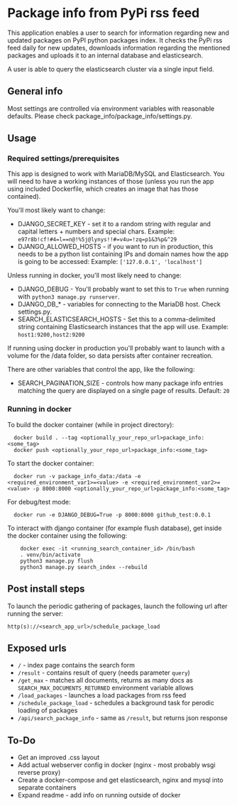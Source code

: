 # Package info from PyPi rss feed

This application enables a user to search for information regarding new and updated packages on PyPI python packages index.
It checks the PyPi rss feed daily for new updates, downloads information regarding the mentioned packages and uploads it to an internal database and elasticsearch.

A user is able to query the elasticsearch cluster via a single input field.

## General info

Most settings are controlled via environment variables with reasonable defaults.
Please check package_info/package_info/settings.py.

## Usage

### Required settings/prerequisites

This app is designed to work with MariaDB/MySQL and Elasticsearch.
You will need to have a working instances of those (unless you run the app using included Dockerfile, which creates an image that has those contained).

You'll most likely want to change:
- DJANGO_SECRET_KEY - set it to a random string with regular and capital letters + numbers and special chars. Example: `e97r8b!cf!#4=l==n@!%5j@lynys!!#=v4u=!zq=p1&3%p&^29`
- DJANGO_ALLOWED_HOSTS - if you want to run in production, this needs to be a python list containing IPs and domain names how the app is going to be accessed: Example: `['127.0.0.1', 'localhost']`

Unless running in docker, you'll most likely need to change:
- DJANGO_DEBUG - You'll probably want to set this to `True` when running with `python3 manage.py runserver`.
- DJANGO_DB_* - variables for connecting to the MariaDB host. Check settings.py.
- SEARCH_ELASTICSEARCH_HOSTS - Set this to a comma-delimited string containing Elasticsearch instances that the app will use. Example: `host1:9200,host2:9200`

If running using docker in production you'll probably want to launch with a volume for the /data folder, so data persists after container recreation.

There are other variables that control the app, like the following:
- SEARCH_PAGINATION_SIZE - controls how many package info entries matching the query are displayed on a single page of results. Default: `20`

### Running in docker

To build the docker container (while in project directory):
```
  docker build . --tag <optionally_your_repo_url>package_info:<some_tag>
  docker push <optionally_your_repo_url>package_info:<some_tag>
```
To start the docker container:
```
  docker run -v package_info_data:/data -e <required_environment_var1>=<value> -e <required_environment_var2>=<value> -p 8000:8000 <optionally_your_repo_url>package_info:<some_tag>
```
For debug/test mode:
```
  docker run -e DJANGO_DEBUG=True -p 8000:8000 github_test:0.0.1
```
To interact with django container (for example flush database), get inside the docker container using the following:
```
    docker exec -it <running_search_container_id> /bin/bash
    . venv/bin/activate
    python3 manage.py flush
    python3 manage.py search_index --rebuild
```

## Post install steps

To launch the periodic gathering of packages, launch the following url after running the server:

`http(s)://<search_app_url>/schedule_package_load`

## Exposed urls

- `/` - index page contains the search form
- `/result` - contains result of query (needs parameter `query`)
- `/get_max` - matches all documents, returns as many docs as `SEARCH_MAX_DOCUMENTS_RETURNED` environment variable allows
- `/load_packages` - launches a load packages from rss feed
- `/schedule_package_load` - schedules a background task for perodic loading of packages
- `/api/search_package_info` - same as `/result`, but returns json response

## To-Do

- Get an improved .css layout
- Add actual webserver config in docker (nginx - most probably wsgi reverse proxy)
- Create a docker-compose and get elasticsearch, nginx and mysql into separate containers
- Expand readme - add info on running outside of docker
